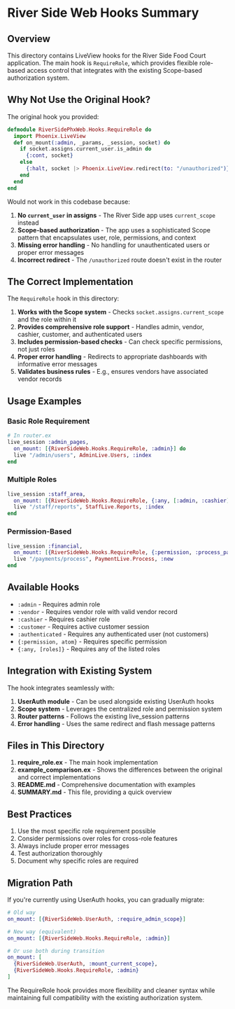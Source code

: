 # River Side Web Hooks Summary

## Overview

This directory contains LiveView hooks for the River Side Food Court application. The main hook is `RequireRole`, which provides flexible role-based access control that integrates with the existing Scope-based authorization system.

## Why Not Use the Original Hook?

The original hook you provided:

```elixir
defmodule RiverSidePhxWeb.Hooks.RequireRole do
  import Phoenix.LiveView
  def on_mount(:admin, _params, _session, socket) do
    if socket.assigns.current_user.is_admin do
      {:cont, socket}
    else
      {:halt, socket |> Phoenix.LiveView.redirect(to: "/unauthorized")}
    end
  end
end
```

Would not work in this codebase because:

1. **No `current_user` in assigns** - The River Side app uses `current_scope` instead
2. **Scope-based authorization** - The app uses a sophisticated Scope pattern that encapsulates user, role, permissions, and context
3. **Missing error handling** - No handling for unauthenticated users or proper error messages
4. **Incorrect redirect** - The `/unauthorized` route doesn't exist in the router

## The Correct Implementation

The `RequireRole` hook in this directory:

1. **Works with the Scope system** - Checks `socket.assigns.current_scope` and the role within it
2. **Provides comprehensive role support** - Handles admin, vendor, cashier, customer, and authenticated users
3. **Includes permission-based checks** - Can check specific permissions, not just roles
4. **Proper error handling** - Redirects to appropriate dashboards with informative error messages
5. **Validates business rules** - E.g., ensures vendors have associated vendor records

## Usage Examples

### Basic Role Requirement

```elixir
# In router.ex
live_session :admin_pages,
  on_mount: [{RiverSideWeb.Hooks.RequireRole, :admin}] do
  live "/admin/users", AdminLive.Users, :index
end
```

### Multiple Roles

```elixir
live_session :staff_area,
  on_mount: [{RiverSideWeb.Hooks.RequireRole, {:any, [:admin, :cashier]}}] do
  live "/staff/reports", StaffLive.Reports, :index
end
```

### Permission-Based

```elixir
live_session :financial,
  on_mount: [{RiverSideWeb.Hooks.RequireRole, {:permission, :process_payments}}] do
  live "/payments/process", PaymentLive.Process, :new
end
```

## Available Hooks

- `:admin` - Requires admin role
- `:vendor` - Requires vendor role with valid vendor record
- `:cashier` - Requires cashier role
- `:customer` - Requires active customer session
- `:authenticated` - Requires any authenticated user (not customers)
- `{:permission, atom}` - Requires specific permission
- `{:any, [roles]}` - Requires any of the listed roles

## Integration with Existing System

The hook integrates seamlessly with:

1. **UserAuth module** - Can be used alongside existing UserAuth hooks
2. **Scope system** - Leverages the centralized role and permission system
3. **Router patterns** - Follows the existing live_session patterns
4. **Error handling** - Uses the same redirect and flash message patterns

## Files in This Directory

1. **require_role.ex** - The main hook implementation
2. **example_comparison.ex** - Shows the differences between the original and correct implementations
3. **README.md** - Comprehensive documentation with examples
4. **SUMMARY.md** - This file, providing a quick overview

## Best Practices

1. Use the most specific role requirement possible
2. Consider permissions over roles for cross-role features
3. Always include proper error messages
4. Test authorization thoroughly
5. Document why specific roles are required

## Migration Path

If you're currently using UserAuth hooks, you can gradually migrate:

```elixir
# Old way
on_mount: [{RiverSideWeb.UserAuth, :require_admin_scope}]

# New way (equivalent)
on_mount: [{RiverSideWeb.Hooks.RequireRole, :admin}]

# Or use both during transition
on_mount: [
  {RiverSideWeb.UserAuth, :mount_current_scope},
  {RiverSideWeb.Hooks.RequireRole, :admin}
]
```

The RequireRole hook provides more flexibility and cleaner syntax while maintaining full compatibility with the existing authorization system.